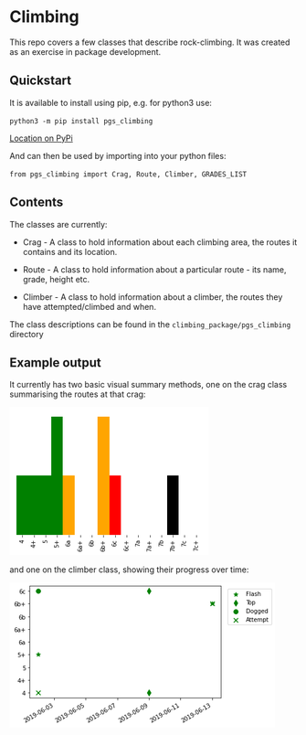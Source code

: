 # Climbing
This repo covers a few classes that describe rock-climbing.  It was created as an exercise in package development.

## Quickstart
It is available to install using pip, e.g. for python3 use:

`python3 -m pip install pgs_climbing`

[Location on PyPi](https://pypi.org/project/pgs-climbing/)

And can then be used by importing into your python files:

`from pgs_climbing import Crag, Route, Climber, GRADES_LIST`

## Contents
The classes are currently:

- Crag - A class to hold information about each climbing area, the routes it contains and its location.
- Route - A class to hold information about a particular route - its name, grade, height etc.

- Climber - A class to hold information about a climber, the routes they have attempted/climbed and when.

The class descriptions can be found in the `climbing_package/pgs_climbing` directory

## Example output

It currently has two basic visual summary methods, one on the crag class summarising the routes at that crag:

![Crag_summary](crag_summary.png)

and one on the climber class, showing their progress over time: 

![Climber_progress](climber_progress.png)


